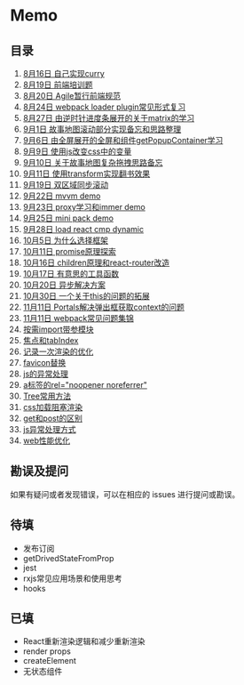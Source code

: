 # Memo

## 目录

1. [8月16日 自己实现curry](https://github.com/HuangQiii/Daily/blob/master/816/816.md)
2. [8月19日 前端培训题](https://github.com/HuangQiii/Daily/tree/master/819/webpack-test)
3. [8月20日 Agile暂行前端规范](https://github.com/HuangQiii/Daily/blob/master/8.20/Backlog.js)
4. [8月24日 webpack loader plugin常见形式复习](https://github.com/HuangQiii/Daily/blob/master/824/824.md)
5. [8月27日 由逆时针进度条展开的关于matrix的学习](https://github.com/HuangQiii/Daily/blob/master/827-matrix/827-matrix.md)
6. [9月1日 故事地图滚动部分实现备忘和思路整理](https://github.com/HuangQiii/Daily/blob/master/91-scroll/user_story_map_scroll.md)
7. [9月6日 由全屏展开的全屏和组件getPopupContainer学习](https://github.com/HuangQiii/Daily/blob/master/96-fullScreen/96-fullScreen.md)
8. [9月9日 使用js改变css中的变量](https://github.com/HuangQiii/Daily/blob/master/99-cssValue/99-cssValue.md)
9. [9月10日 关于故事地图复杂拖拽思路备忘](https://github.com/HuangQiii/Daily/blob/master/910-drag/910-drag.md)
10. [9月11日 使用transform实现翻书效果](https://github.com/HuangQiii/Daily/blob/master/911-book/911-book.md)
11. [9月19日 双区域同步滚动](https://github.com/HuangQiii/Daily/blob/master/919-scrollBoth/919-scrollBoth.md)
12. [9月22日 mvvm demo](https://github.com/HuangQiii/Daily/blob/master/922-mvvm/mvvm.js)
13. [9月23日 proxy学习和immer demo](https://github.com/HuangQiii/Daily/blob/master/923-proxy/923-proxy.md)
14. [9月25日 mini pack demo](https://github.com/HuangQiii/Daily/tree/master/925-minipack)
15. [9月28日 load react cmp dynamic](https://github.com/HuangQiii/Daily/blob/master/928-reactDyCmp/928-reactDyCmp.md)
16. [10月5日 为什么选择框架](https://github.com/HuangQiii/Daily/blob/master/105-whyReact/105-whyReact.md)
17. [10月11日 promise原理探索](https://github.com/HuangQiii/Daily/blob/master/1011-promise/1011-promise.md)
18. [10月16日 children原理和react-router改造](https://github.com/HuangQiii/Daily/blob/master/1016-children/1016-children.md)
19. [10月17日 有意思的工具函数](https://github.com/HuangQiii/Daily/tree/master/1017-try)
20. [10月20日 异步解决方案](https://github.com/HuangQiii/Daily/blob/master/1020-async/1020-async.md)
21. [10月30日 一个关于this的问题的拓展](https://github.com/HuangQiii/Daily/blob/master/1030-this/1030-this.md)
22. [11月11日 Portals解决弹出框获取context的问题](https://github.com/HuangQiii/Daily/blob/master/1111-portal/1111-portal.md)
23. [11月11日 webpack常见问题集锦](https://github.com/HuangQiii/Daily/blob/master/1111-webpack/1111-webpack.md)
24. [按需import带参模块](https://github.com/HuangQiii/Daily/blob/master/1115-dyimport/1115-dyimport.md)
25. [焦点和tabIndex](https://github.com/HuangQiii/Daily/blob/master/1211-focus/1211-focus.md)
26. [记录一次渲染的优化](https://github.com/HuangQiii/Daily/blob/master/1220-render/1220-render.md)
27. [favicon替换](https://github.com/HuangQiii/Daily/tree/master/1227-favicon)
28. [js的异常处理](https://github.com/HuangQiii/Daily/blob/master/15-trycatch/15-trycatch.md)
29. [a标签的rel="noopener noreferrer"](https://github.com/HuangQiii/Daily/blob/master/24-a/24-a.md)
30. [Tree常用方法](https://github.com/HuangQiii/Daily/tree/master/311-tree)
31. [css加载阻塞渲染](https://github.com/HuangQiii/Daily/tree/master/312-%E3%80%90%E6%96%B9%E6%B3%95%E3%80%91%E5%A6%82%E4%BD%95%E5%AE%9E%E8%B7%B5css%E9%98%BB%E5%A1%9E%E6%B8%B2%E6%9F%93)
32. [get和post的区别](https://github.com/HuangQiii/Daily/blob/master/317/get%E5%92%8Cpost%E7%9A%84%E5%8C%BA%E5%88%AB.md)
33. [js异常处理方式](https://github.com/HuangQiii/Daily/blob/master/317/js%E5%BC%82%E5%B8%B8%E5%A4%84%E7%90%86%E6%96%B9%E5%BC%8F.md)
34. [web性能优化](https://github.com/HuangQiii/Daily/tree/master/320)

## 勘误及提问

如果有疑问或者发现错误，可以在相应的 issues 进行提问或勘误。

## 待填

- 发布订阅
- getDrivedStateFromProp
- jest
- rxjs常见应用场景和使用思考
- hooks


## 已填

- React重新渲染逻辑和减少重新渲染
- render props
- createElement
- 无状态组件
